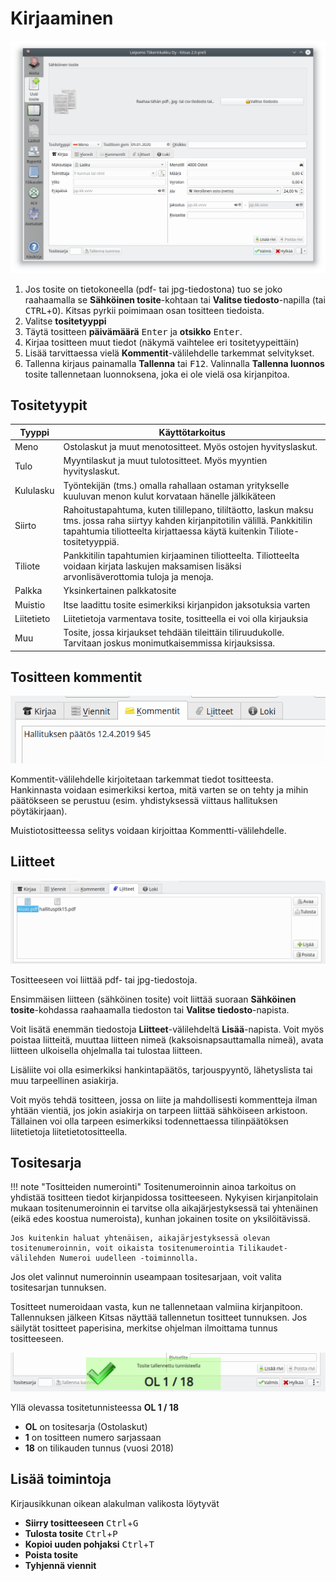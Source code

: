 # Kirjaaminen


![](tyhjakirjaus.png)

1. Jos tosite on tietokoneella (pdf- tai jpg-tiedostona) tuo se joko raahaamalla se **Sähköinen tosite**-kohtaan tai **Valitse tiedosto**-napilla (tai <kbd>CTRL</kbd>+<kbd>O</kbd>).
    Kitsas pyrkii poimimaan osan tositteen tiedoista.
2. Valitse **tositetyyppi**    
3. Täytä tositteen **päivämäärä** <kbd>Enter</kbd> ja **otsikko** <kbd>Enter</kbd>.
4. Kirjaa tositteen muut tiedot (näkymä vaihtelee eri tositetyypeittäin)
5. Lisää tarvittaessa vielä **Kommentit**-välilehdelle tarkemmat selvitykset.
6. Tallenna kirjaus painamalla **Tallenna** tai <kbd>F12</kbd>. Valinnalla **Tallenna luonnos** tosite tallennetaan luonnoksena, joka ei ole vielä osa kirjanpitoa.

## Tositetyypit

Tyyppi    | Käyttötarkoitus
----------|-----------------------
Meno      | Ostolaskut ja muut menotositteet. Myös ostojen hyvityslaskut.
Tulo      | Myyntilaskut ja muut tulotositteet. Myös myyntien hyvityslaskut.
Kululasku | Työntekijän (tms.) omalla rahallaan ostaman yritykselle kuuluvan menon kulut korvataan hänelle jälkikäteen
Siirto    | Rahoitustapahtuma, kuten tilillepano, tililtäotto, laskun maksu tms. jossa raha siirtyy kahden kirjanpitotilin välillä. Pankkitilin tapahtumia tiliotteelta kirjattaessa käytä kuitenkin Tiliote-tositetyyppiä.
Tiliote   | Pankkitilin tapahtumien kirjaaminen tiliotteelta. Tiliotteelta voidaan kirjata laskujen maksamisen lisäksi arvonlisäverottomia tuloja ja menoja.
Palkka    | Yksinkertainen palkkatosite
Muistio   | Itse laadittu tosite esimerkiksi kirjanpidon jaksotuksia varten
Liitetieto | Liitetietoja varmentava tosite, tositteella ei voi olla kirjauksia
Muu       | Tosite, jossa kirjaukset tehdään tileittäin tiliruudukolle. Tarvitaan joskus monimutkaisemmissa kirjauksissa.


## Tositteen kommentit

![](kommentti.png)

Kommentit-välilehdelle kirjoitetaan tarkemmat tiedot tositteesta. Hankinnasta voidaan esimerkiksi kertoa, mitä varten se on tehty ja mihin päätökseen se perustuu (esim. yhdistyksessä viittaus hallituksen pöytäkirjaan).

Muistiotositteessa selitys voidaan kirjoittaa Kommentti-välilehdelle.

## Liitteet

![](liitteet.png)

Tositteeseen voi liittää pdf- tai jpg-tiedostoja.

Ensimmäisen liitteen (sähköinen tosite) voit liittää suoraan **Sähköinen tosite**-kohdassa raahaamalla tiedoston tai **Valitse tiedosto**-napista.

Voit lisätä enemmän tiedostoja **Liitteet**-välilehdeltä **Lisää**-napista. Voit myös poistaa liitteitä, muuttaa liitteen nimeä (kaksoisnapsauttamalla nimeä), avata liitteen ulkoisella ohjelmalla tai tulostaa liitteen.

Lisäliite voi olla esimerkiksi hankintapäätös, tarjouspyyntö, lähetyslista tai muu tarpeellinen asiakirja.

Voit myös tehdä tositteen, jossa on liite ja mahdollisesti kommentteja ilman yhtään vientiä, jos jokin asiakirja on tarpeen liittää sähköiseen arkistoon. Tällainen voi olla tarpeen esimerkiksi todennettaessa tilinpäätöksen liitetietoja liitetietotositteella.

## Tositesarja

!!! note "Tositteiden numerointi"
    Tositenumeroinnin ainoa tarkoitus on yhdistää tositteen tiedot kirjanpidossa tositteeseen. Nykyisen kirjanpitolain mukaan tositenumeroinnin ei tarvitse olla aikajärjestyksessä tai yhtenäinen (eikä edes koostua numeroista), kunhan jokainen tosite on yksilöitävissä.

    Jos kuitenkin haluat yhtenäisen, aikajärjestyksessä olevan tositenumeroinnin, voit oikaista tositenumerointia Tilikaudet-välilehden Numeroi uudelleen -toiminnolla.

Jos olet valinnut numeroinnin useampaan tositesarjaan, voit valita tositesarjan tunnuksen.

Tositteet numeroidaan vasta, kun ne tallennetaan valmiina kirjanpitoon. Tallennuksen jälkeen Kitsas näyttää tallennetun tositteet tunnuksen. Jos säilytät tositteet paperisina, merkitse ohjelman ilmoittama tunnus tositteeseen.

![](tositetunnus.png)

Yllä olevassa tositetunnisteessa **OL 1 / 18**

- **OL** on tositesarja (Ostolaskut)
- **1** on tositteen numero sarjassaan
- **18** on tilikauden tunnus (vuosi 2018)


## Lisää toimintoja

Kirjausikkunan oikean alakulman valikosta löytyvät

* **Siirry tositteeseen** <kbd>Ctrl</kbd>+<kbd>G</kbd>
* **Tulosta tosite** <kbd>Ctrl</kbd>+<kbd>P</kbd>
* **Kopioi uuden pohjaksi** <kbd>Ctrl</kbd>+<kbd>T</kbd>
* **Poista tosite**
* **Tyhjennä viennit**
